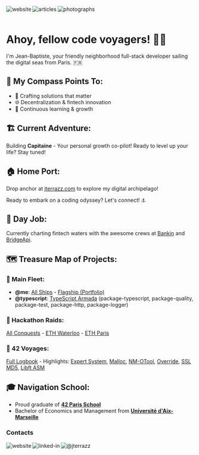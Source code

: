 [<img align="left" alt="website" src="https://img.shields.io/badge/website-%23eaecf0.svg?&style=for-the-badge" />](https://jterrazz.com)
[<img align="left" alt="articles" src="https://img.shields.io/badge/articles-%2390e175.svg?&style=for-the-badge&logoColor=white" />](https://jterrazz.com/link/articles)
[<img align="left" alt="photographs" src="https://img.shields.io/badge/photographs-%23eaecf0.svg?&style=for-the-badge" />](https://jterrazz.com/link/photographs)
</br></br>

# Ahoy, fellow code voyagers! 🏴‍☠️

I'm Jean-Baptiste, your friendly neighborhood full-stack developer sailing the digital seas from Paris. 🇫🇷

## 🧭 My Compass Points To:
- 🚀 Crafting solutions that matter
- 🌐 Decentralization & fintech innovation
- 🧠 Continuous learning & growth

## 🏗️ Current Adventure:
Building **Capitaine** - Your personal growth co-pilot! Ready to level up your life? Stay tuned! 

## 🏠 Home Port:
Drop anchor at [jterrazz.com](https://jterrazz.com) to explore my digital archipelago!

Ready to embark on a coding odyssey? Let's connect! ⚓

## 🌟 Day Job:
Currently charting fintech waters with the awesome crews at [Bankin](https://bankin.com) and [BridgeApi](https://bridgeapi.io/).

## 🗺️ Treasure Map of Projects:

### 📘 Main Fleet:
- **@me**: [All Ships](https://github.com/stars/jterrazz/lists/jterrazz) - [Flagship (Portfolio)](https://github.com/jterrazz/jterrazz-web)
- **@typescript**: [TypeScript Armada](https://github.com/jterrazz?tab=repositories&q=package-typescript&type=&language=&sort=) (package-typescript, package-quality, package-test, package-http, package-logger)

### 📙 Hackathon Raids:
[All Conquests](https://github.com/stars/jterrazz/lists/hackathons) - [ETH Waterloo](https://github.com/jterrazz/hackathons.ethwaterloo-defi-dy) - [ETH Paris](https://github.com/jterrazz/hackathons.ethparis-collective)

### 📕 42 Voyages:
[Full Logbook](https://github.com/stars/jterrazz/lists/42) - Highlights: [Expert System](https://github.com/jterrazz/42-expert-system), [Malloc](https://github.com/jterrazz/42-malloc), [NM-OTool](https://github.com/jterrazz/42-nm-otool), [Override](https://github.com/jterrazz/42-override), [SSL MD5](https://github.com/jterrazz/42-ssl-md5), [Libft ASM](https://github.com/jterrazz/42-libft-asm)

## 🎓 Navigation School:
- Proud graduate of [**42 Paris School**](https://www.42.fr/)
- Bachelor of Economics and Management from [**Université d'Aix-Marseille**](https://feg.univ-amu.fr/)

### Contacts

[<img align="left" alt="website" src="https://img.shields.io/badge/website-%23eaecf0.svg?&style=for-the-badge" />](https://jterrazz.com)
[<img align="left" alt="linked-in" src="https://img.shields.io/badge/linkedin-%23eaecf0.svg?&style=for-the-badge&logo=linkedin&logoColor=white" />](https://www.linkedin.com/in/jterrazz)
[<img align="left" alt="@jterrazz" src="https://img.shields.io/badge/@jterrazz-%23eaecf0.svg?&style=for-the-badge&logo=x&logoColor=white" />](https://twitter.com/j_terrazz)
